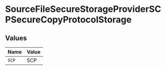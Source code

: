 # SourceFileSecureStorageProviderSCPSecureCopyProtocolStorage


## Values

| Name  | Value |
| ----- | ----- |
| `SCP` | SCP   |